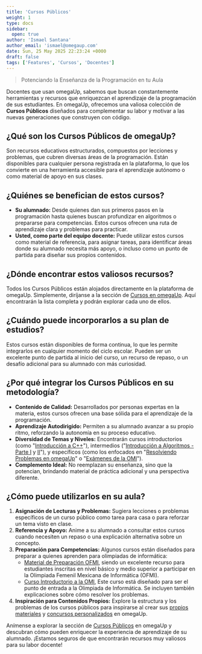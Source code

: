 ```yaml
---
title: 'Cursos Públicos'
weight: 1
type: docs
sidebar:
  open: true
author: 'Ismael Santana'
author_email: 'ismael@omegaup.com'
date: Sun, 25 May 2025 22:23:24 +0000
draft: false
tags: ['Features', 'Cursos', 'Docentes']
---
```


> Potenciando la Enseñanza de la Programación en tu Aula


Docentes que usan omegaUp, sabemos que buscan constantemente herramientas y recursos que enriquezcan el aprendizaje de la programación de sus estudiantes. En omegaUp, ofrecemos una valiosa colección de **Cursos Públicos** diseñados para complementar su labor y motivar a las nuevas generaciones que construyen con código.

## ¿Qué son los Cursos Públicos de omegaUp?

Son recursos educativos estructurados, compuestos por lecciones y problemas, que cubren diversas áreas de la programación. Están disponibles para cualquier persona registrada en la plataforma, lo que los convierte en una herramienta accesible para el aprendizaje autónomo o como material de apoyo en sus clases.

## ¿Quiénes se benefician de estos cursos?

* **Su alumnado:** Desde quienes dan sus primeros pasos en la programación hasta quienes buscan profundizar en algoritmos o prepararse para competencias. Estos cursos ofrecen una ruta de aprendizaje clara y problemas para practicar.
* **Usted, como parte del equipo docente:** Puede utilizar estos cursos como material de referencia, para asignar tareas, para identificar áreas donde su alumnado necesita más apoyo, o incluso como un punto de partida para diseñar sus propios contenidos.

## ¿Dónde encontrar estos valiosos recursos?

Todos los Cursos Públicos están alojados directamente en la plataforma de omegaUp. Simplemente, diríjanse a la sección de [Cursos en omegaUp](https://omegaup.com/course/). Aquí encontrarán la lista completa y podrán explorar cada uno de ellos.

## ¿Cuándo puede incorporarlos a su plan de estudios?

Estos cursos están disponibles de forma continua, lo que les permite integrarlos en cualquier momento del ciclo escolar. Pueden ser un excelente punto de partida al inicio del curso, un recurso de repaso, o un desafío adicional para su alumnado con más curiosidad.

## ¿Por qué integrar los Cursos Públicos en su metodología?

* **Contenido de Calidad:** Desarrollados por personas expertas en la materia, estos cursos ofrecen una base sólida para el aprendizaje de la programación.
* **Aprendizaje Autodirigido:** Permiten a su alumnado avanzar a su propio ritmo, reforzando la autonomía en su proceso educativo.
* **Diversidad de Temas y Niveles:** Encontrarán cursos introductorios (como "[Introducción a C++](https://omegaup.com/course/introduccion_a_cpp/)"), intermedios ("[Introducción a Algoritmos - Parte I](https://omegaup.com/course/introduccion_a_algoritmos/) y [II](https://omegaup.com/course/introduccion_a_algoritmos_ii/)"), y específicos (como los enfocados en "[Resolviendo Problemas en omegaUp](https://omegaup.com/course/ResolviendoProblemas2021/)" o "[Exámenes de la OMI](https://omegaup.com/course/OMIexamenes/)").
* **Complemento Ideal:** No reemplazan su enseñanza, sino que la potencian, brindando material de práctica adicional y una perspectiva diferente.

## ¿Cómo puede utilizarlos en su aula?

1.  **Asignación de Lecturas y Problemas:** Sugiera lecciones o problemas específicos de un curso público como tarea para casa o para reforzar un tema visto en clase.
2.  **Referencia y Apoyo:** Anime a su alumnado a consultar estos cursos cuando necesiten un repaso o una explicación alternativa sobre un concepto.
3.  **Preparación para Competencias:** Algunos cursos están diseñados para preparar a quienes aprenden para olimpiadas de informática:
    - [Material de Preparación OFMI](https://ofmi.omegaup.com/material), siendo un excelente recurso para estudiantes inscritas en nivel básico y medio superior a participar en la Olimpiada Femenil Mexicana de Informática (OFMI).
    - [Curso Introductorio a la OMI](https://omegaup.com/course/Curso-OMI/), Este curso está diseñado para ser el punto de entrada a la Olimpiada de Informática. Se incluyen también explicaciones sobre cómo resolver los problemas.
4.  **Inspiración para Contenidos Propios:** Explore la estructura y los problemas de los cursos públicos para inspirarse al crear sus [propios materiales](https://omegaup.com/course/new/) y [concursos personalizados](https://omegaup.com/contest/new/) en omegaUp.

Anímense a explorar la sección de [Cursos Públicos](https://omegaup.com/course/home/) en omegaUp y descubran cómo pueden enriquecer la experiencia de aprendizaje de su alumnado. ¡Estamos seguros de que encontrarán recursos muy valiosos para su labor docente!

